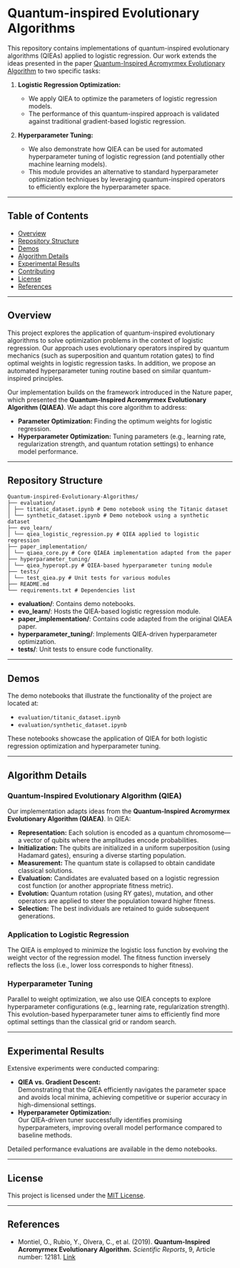 # Quantum-inspired Evolutionary Algorithms

This repository contains implementations of quantum-inspired evolutionary algorithms (QIEAs) applied to logistic regression. Our work extends the ideas presented in the paper [Quantum-Inspired Acromyrmex Evolutionary Algorithm](https://www.nature.com/articles/s41598-019-48409-5) to two specific tasks:

1. **Logistic Regression Optimization:**  
   - We apply QIEA to optimize the parameters of logistic regression models.
   - The performance of this quantum-inspired approach is validated against traditional gradient-based logistic regression.

2. **Hyperparameter Tuning:**  
   - We also demonstrate how QIEA can be used for automated hyperparameter tuning of logistic regression (and potentially other machine learning models).
   - This module provides an alternative to standard hyperparameter optimization techniques by leveraging quantum-inspired operators to efficiently explore the hyperparameter space.

---

## Table of Contents

- [Overview](#overview)
- [Repository Structure](#repository-structure)
- [Demos](#demos)
- [Algorithm Details](#algorithm-details)
- [Experimental Results](#experimental-results)
- [Contributing](#contributing)
- [License](#license)
- [References](#references)

---

## Overview

This project explores the application of quantum-inspired evolutionary algorithms to solve optimization problems in the context of logistic regression. Our approach uses evolutionary operators inspired by quantum mechanics (such as superposition and quantum rotation gates) to find optimal weights in logistic regression tasks. In addition, we propose an automated hyperparameter tuning routine based on similar quantum-inspired principles.

Our implementation builds on the framework introduced in the Nature paper, which presented the **Quantum-Inspired Acromyrmex Evolutionary Algorithm (QIAEA)**. We adapt this core algorithm to address:
- **Parameter Optimization:** Finding the optimum weights for logistic regression.
- **Hyperparameter Optimization:** Tuning parameters (e.g., learning rate, regularization strength, and quantum rotation settings) to enhance model performance.

---

## Repository Structure

```
Quantum-inspired-Evolutionary-Algorithms/
├── evaluation/
│ ├── titanic_dataset.ipynb # Demo notebook using the Titanic dataset
│ └── synthetic_dataset.ipynb # Demo notebook using a synthetic dataset
├── evo_learn/
│ └── qiea_logistic_regression.py # QIEA applied to logistic regression
├── paper_implementation/
│ └── qiaea_core.py # Core QIAEA implementation adapted from the paper
├── hyperparameter_tuning/
│ └── qiea_hyperopt.py # QIEA-based hyperparameter tuning module
├── tests/
│ └── test_qiea.py # Unit tests for various modules
├── README.md
└── requirements.txt # Dependencies list
```

- **evaluation/**: Contains demo notebooks.
- **evo_learn/**: Hosts the QIEA-based logistic regression module.
- **paper_implementation/**: Contains code adapted from the original QIAEA paper.
- **hyperparameter_tuning/**: Implements QIEA-driven hyperparameter optimization.
- **tests/**: Unit tests to ensure code functionality.

---

## Demos

The demo notebooks that illustrate the functionality of the project are located at:
- `evaluation/titanic_dataset.ipynb`
- `evaluation/synthetic_dataset.ipynb`

These notebooks showcase the application of QIEA for both logistic regression optimization and hyperparameter tuning.

---

## Algorithm Details

### Quantum-Inspired Evolutionary Algorithm (QIEA)

Our implementation adapts ideas from the **Quantum-Inspired Acromyrmex Evolutionary Algorithm (QIAEA)**. In QIEA:
- **Representation:** Each solution is encoded as a quantum chromosome—a vector of qubits where the amplitudes encode probabilities.
- **Initialization:** The qubits are initialized in a uniform superposition (using Hadamard gates), ensuring a diverse starting population.
- **Measurement:** The quantum state is collapsed to obtain candidate classical solutions.
- **Evaluation:** Candidates are evaluated based on a logistic regression cost function (or another appropriate fitness metric).
- **Evolution:** Quantum rotation (using RY gates), mutation, and other operators are applied to steer the population toward higher fitness.
- **Selection:** The best individuals are retained to guide subsequent generations.

### Application to Logistic Regression

The QIEA is employed to minimize the logistic loss function by evolving the weight vector of the regression model. The fitness function inversely reflects the loss (i.e., lower loss corresponds to higher fitness).

### Hyperparameter Tuning

Parallel to weight optimization, we also use QIEA concepts to explore hyperparameter configurations (e.g., learning rate, regularization strength). This evolution-based hyperparameter tuner aims to efficiently find more optimal settings than the classical grid or random search.

---

## Experimental Results

Extensive experiments were conducted comparing:
- **QIEA vs. Gradient Descent:**  
  Demonstrating that the QIEA efficiently navigates the parameter space and avoids local minima, achieving competitive or superior accuracy in high-dimensional settings.
- **Hyperparameter Optimization:**  
  Our QIEA-driven tuner successfully identifies promising hyperparameters, improving overall model performance compared to baseline methods.

Detailed performance evaluations are available in the demo notebooks.

---

## License

This project is licensed under the [MIT License](LICENSE).

---

## References

- Montiel, O., Rubio, Y., Olvera, C., et al. (2019). **Quantum-Inspired Acromyrmex Evolutionary Algorithm.** *Scientific Reports*, 9, Article number: 12181. [Link](https://www.nature.com/articles/s41598-019-48409-5)
